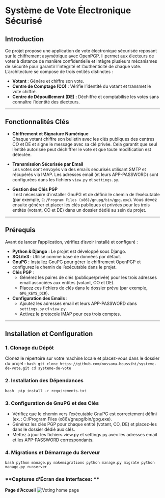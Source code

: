 # **Système de Vote Électronique Sécurisé**

## **Introduction**

Ce projet propose une application de vote électronique sécurisée reposant sur le chiffrement asymétrique avec OpenPGP. Il permet aux électeurs de voter à distance de manière confidentielle et intègre plusieurs mécanismes de sécurité pour garantir l’intégrité et l’authenticité de chaque vote. L’architecture se compose de trois entités distinctes :

- **Votant** : Génère et chiffre son vote.
- **Centre de Comptage (CO)** : Vérifie l’identité du votant et transmet le vote chiffré.
- **Centre de Dépouillement (DE)** : Déchiffre et comptabilise les votes sans connaître l’identité des électeurs.

---

## **Fonctionnalités Clés**

- **Chiffrement et Signature Numérique**  
  Chaque votant chiffre son bulletin avec les clés publiques des centres CO et DE et signe le message avec sa clé privée. Cela garantit que seul l’entité autorisée peut déchiffrer le vote et que toute modification est détectée.

- **Transmission Sécurisée par Email**  
  Les votes sont envoyés via des emails sécurisés utilisant SMTP et récupérés via IMAP. Les adresses email (et leurs APP-PASSWORD) sont configurées dans les fichiers `view.py` et `settings.py`.

- **Gestion des Clés PGP**  
  Il est nécessaire d’installer GnuPG et de définir le chemin de l’exécutable (par exemple, `C:/Program Files (x86)/gnupg/bin/gpg.exe`). Vous devez ensuite générer et placer les clés publiques et privées pour les trois entités (votant, CO et DE) dans un dossier dédié au sein du projet.

---

## **Prérequis**

Avant de lancer l’application, vérifiez d’avoir installé et configuré :

- **Python & Django** : Le projet est développé sous Django.
- **SQLite3** : Utilisé comme base de données par défaut.
- **GnuPG** : Installez GnuPG pour gérer le chiffrement OpenPGP et configurez le chemin de l’exécutable dans le projet.
- **Clés PGP** :  
  - Générez les paires de clés (publique/privée) pour les trois adresses email associées aux entités (votant, CO et DE).  
  - Placez ces fichiers de clés dans le dossier prévu (par exemple, `GPG_KEYS_DIR`).
- **Configuration des Emails** :  
  - Ajoutez les adresses email et leurs APP-PASSWORD dans `settings.py` et `view.py`.  
  - Activez le protocole IMAP pour ces trois comptes.

---

## **Installation et Configuration**

### **1. Clonage du Dépôt**

Clonez le répertoire sur votre machine locale et placez-vous dans le dossier du projet :
```bash git clone https://github.com/oussama-boussihi/systeme-de-vote.git cd systeme-de-vote  ```



### **2. Installation des Dépendances**
```bash  pip install -r requirements.txt ```


### **3. Configuration de GnuPG et des Clés**

- Vérifiez que le chemin vers l’exécutable GnuPG est correctement défini (ex. : C:/Program Files (x86)/gnupg/bin/gpg.exe).
- Générez les clés PGP pour chaque entité (votant, CO, DE) et placez-les dans le dossier dédié aux clés.
- Mettez à jour les fichiers view.py et settings.py avec les adresses email et les APP-PASSWORD correspondants.

### **4. Migrations et Démarrage du Serveur**
```bash python manage.py makemigrations python manage.py migrate python manage.py runserver ```

### **Captures d’Écran des Interfaces: **
**Page d’Accueil**
![Voting home page](https://github.com/oussama-boussihi/systeme-de-vote/blob/main/voting/static/images/Acceuil.png)










